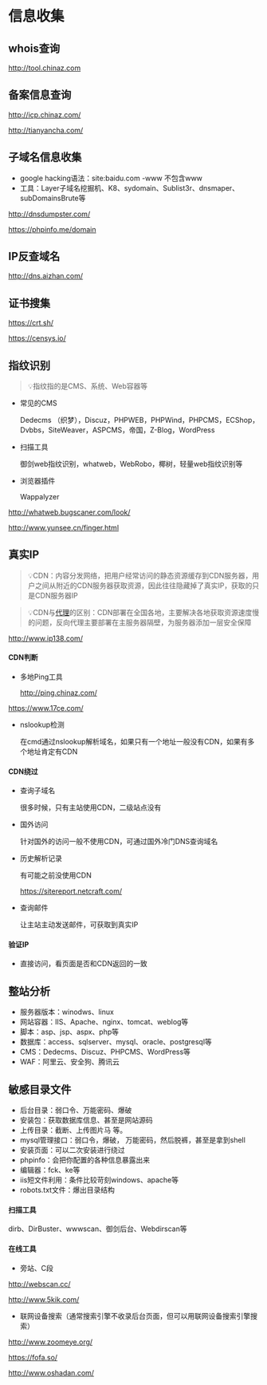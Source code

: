 # 信息收集

## whois查询

<http://tool.chinaz.com>

## 备案信息查询

<http://icp.chinaz.com/>

<http://tianyancha.com/>

## 子域名信息收集

-   google hacking语法：site:baidu.com -www 不包含www
-   工具：Layer子域名挖掘机、K8、sydomain、Sublist3r、dnsmaper、subDomainsBrute等

<http://dnsdumpster.com/>

<https://phpinfo.me/domain>

## IP反查域名

<http://dns.aizhan.com/>

## 证书搜集

<https://crt.sh/>

<https://censys.io/>

## 指纹识别

> 💡指纹指的是CMS、系统、Web容器等

-   常见的CMS

    Dedecms （织梦），Discuz，PHPWEB，PHPWind，PHPCMS，ECShop，Dvbbs，SiteWeaver，ASPCMS，帝国，Z-Blog，WordPress
-   扫描工具

    御剑web指纹识别，whatweb，WebRobo，椰树，轻量web指纹识别等
-   浏览器插件

    Wappalyzer

<http://whatweb.bugscaner.com/look/>

<http://www.yunsee.cn/finger.html>

## 真实IP

> 💡CDN：内容分发网络，把用户经常访问的静态资源缓存到CDN服务器，用户之间从附近的CDN服务器获取资源，因此往往隐藏掉了真实IP，获取的只是CDN服务器IP

> 💡CDN与[代理](https://www.wolai.com/sGcTqAo6yN6bhgSU2bxnMc.md "代理")的区别：CDN部署在全国各地，主要解决各地获取资源速度慢的问题，反向代理主要部署在主服务器隔壁，为服务器添加一层安全保障

<http://www.ip138.com/>

#### CDN判断

-   多地Ping工具

    <http://ping.chinaz.com/>

<https://www.17ce.com/>

-   nslookup检测

    在cmd通过nslookup解析域名，如果只有一个地址一般没有CDN，如果有多个地址肯定有CDN

#### CDN绕过

-   查询子域名

    很多时候，只有主站使用CDN，二级站点没有
-   国外访问

    针对国外的访问一般不使用CDN，可通过国外冷门DNS查询域名
-   历史解析记录

    有可能之前没使用CDN

    <https://sitereport.netcraft.com/>
-   查询邮件

    让主站主动发送邮件，可获取到真实IP

#### 验证IP

-   直接访问，看页面是否和CDN返回的一致

## 整站分析

-   服务器版本：winodws、linux
-   网站容器：IIS、Apache、nginx、tomcat、weblog等
-   脚本：asp、jsp、aspx、php等
-   数据库：access、sqlserver、mysql、oracle、postgresql等
-   CMS：Dedecms、Discuz、PHPCMS、WordPress等
-   WAF：阿里云、安全狗、腾讯云

## 敏感目录文件

-   后台目录：弱口令、万能密码、爆破
-   安装包：获取数据库信息、甚至是网站源码
-   上传目录：截断、上传图片马 等。
-   mysql管理接口：弱口令，爆破， 万能密码，然后脱裤，甚至是拿到shell
-   安装页面：可以二次安装进行绕过
-   phpinfo：会把你配置的各种信息暴露出来
-   编辑器：fck、ke等
-   iis短文件利用：条件比较苛刻windows、apache等
-   robots.txt文件：爆出目录结构

#### 扫描工具

dirb、DirBuster、wwwscan、御剑后台、Webdirscan等

#### 在线工具

-   旁站、C段

<http://webscan.cc/>

<http://www.5kik.com/>

-   联网设备搜索（通常搜索引擎不收录后台页面，但可以用联网设备搜索引擎搜索）

<http://www.zoomeye.org/>

<https://fofa.so/>

<http://www.oshadan.com/>
